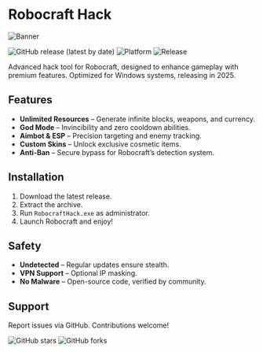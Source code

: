 # Robocraft Hack

![Banner](https://i.postimg.cc/05LM1bYD/e0a4f47f-0736-4eee-9791-425172eba9ba.png)

![GitHub release (latest by date)](https://img.shields.io/github/v/release/FreeJam/robocraft-hack?style=flat-square)
![Platform](https://img.shields.io/badge/Platform-Windows-blue?style=flat-square)
![Release](https://img.shields.io/badge/Release-2025-green?style=flat-square)

Advanced hack tool for Robocraft, designed to enhance gameplay with premium features. Optimized for Windows systems, releasing in 2025.

## Features
- **Unlimited Resources** – Generate infinite blocks, weapons, and currency.
- **God Mode** – Invincibility and zero cooldown abilities.
- **Aimbot & ESP** – Precision targeting and enemy tracking.
- **Custom Skins** – Unlock exclusive cosmetic items.
- **Anti-Ban** – Secure bypass for Robocraft’s detection system.

## Installation
1. Download the latest release.
2. Extract the archive.
3. Run `RobocraftHack.exe` as administrator.
4. Launch Robocraft and enjoy!

## Safety
- **Undetected** – Regular updates ensure stealth.
- **VPN Support** – Optional IP masking.
- **No Malware** – Open-source code, verified by community.

## Support
Report issues via GitHub. Contributions welcome!

![GitHub stars](https://img.shields.io/github/stars/FreeJam/robocraft-hack?style=social)
![GitHub forks](https://img.shields.io/github/forks/FreeJam/robocraft-hack?style=social)